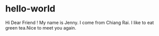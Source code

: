 # hello-world

Hi Dear Friend !
My name is Jenny. I come from Chiang Rai. I like to eat green tea.Nice to meet you again.
